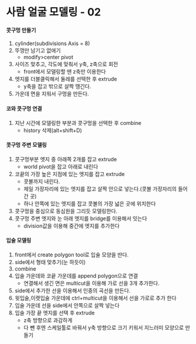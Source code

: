 # 사람 얼굴 모델링 - 02
#### 콧구멍 만들기
1. cylinder(subdivisions Axis = 8)
1. 뚜껑만 남기고 없애기
    * modify>center pivot
1. 사이즈 맞추고, 각도에 맞춰서 y축, z축으로 회전
    * front에서 모델링할 땐 z축만 이용한다
1. 엣지를 더블클릭해서 둘레를 선택한 후 extrude
    * y축을 잡고 밖으로 살짝 땡긴다.
1. 가운데 면을 지워서 구멍을 만든다.

#### 코와 콧구멍 연결
1. 지난 시간에 모델링한 부분과 콧구멍을 선택한 후 combine
   * history 삭제(alt+shift+D)
    
#### 콧구멍 주변 모델링
1. 콧구멍부분 엣지 중 아래쪽 2개를 잡고 extrude
    * world pivot을 잡고 아래로 내린다
1. 코끝의 가장 높은 지점에 있는 엣지를 잡고 extrude
    * 콧볼까지 내린다.
    * 제일 가장자리에 있는 엣지를 잡고 살짝 안으로 넣는다.(콧볼 가장자리의 들어간 곳)
    * 하나 안쪽에 있는 엣지를 잡고 콧볼의 가장 넓은 곳에 위치한다
1. 콧구멍을 중심으로 동심원을 그리듯 모델링한다.
1. 콧구멍 주변 엣지와 눈 아래 엣지를 bridge를 이용해서 잇는다
    * division값을 이용해 중간에 엣지를 추가한다
    
#### 입술 모델링
1. front에서 create polygon tool로 입술 모양을 딴다.
1. side에서 형태 맞추기(눈 하듯이)
1. combine
1. 입술 가운데와 코끝 가운데를 append polygon으로 연결
      * 연결해서 생긴 면은 multicut을 이용해 가로 선을 3개 추가한다.
1. side에서 추가한 선을 이용해서 인중의 곡선을 만든다.
1. 윗입술,이랫입술 가운데에 ctrl+multicut을 이용해서 선을 가로로 추가 한다
1. 입술 가운데 선을 side에서 안쪽으로 살짝 넣는다
1. 입술 가장 끝 엣지를 선택 후 extrude
      * z축 방향으로 과감하게
      * 다 뺀 후엔 스케일툴로 바꿔서 y축 방향으로 크기 키워서 지느러미 모양으로 만들기
